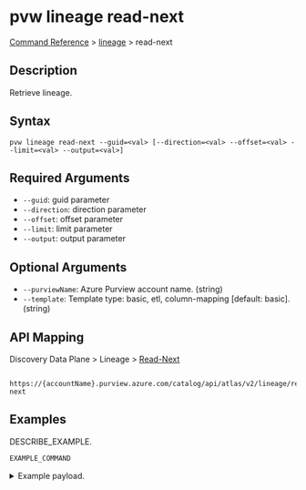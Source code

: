 # pvw lineage read-next
[Command Reference](../../../README.md#command-reference) > [lineage](./main.md) > read-next

## Description
Retrieve lineage.

## Syntax
```
pvw lineage read-next --guid=<val> [--direction=<val> --offset=<val> --limit=<val> --output=<val>]
```

## Required Arguments
- `--guid`: guid parameter
- `--direction`: direction parameter
- `--offset`: offset parameter
- `--limit`: limit parameter
- `--output`: output parameter

## Optional Arguments
- `--purviewName`: Azure Purview account name. (string)
- `--template`: Template type: basic, etl, column-mapping [default: basic]. (string)

## API Mapping
Discovery Data Plane > Lineage > [Read-Next]()
```
 https://{accountName}.purview.azure.com/catalog/api/atlas/v2/lineage/read-next
```

## Examples
DESCRIBE_EXAMPLE.
```powershell
EXAMPLE_COMMAND
```
<details><summary>Example payload.</summary>
<p>

```json
PASTE_JSON_HERE
```
</p>
</details>